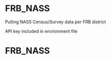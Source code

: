 # FRB_NASS
Pulling NASS Census/Survey data per FRB district

API key included in environment file
# FRB_NASS
